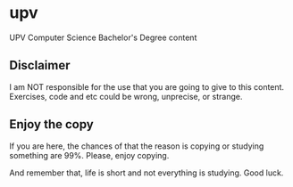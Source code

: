 # upv
UPV Computer Science Bachelor's Degree content

## Disclaimer
I am NOT responsible for the use that you are going to give to this content. Exercises, code and etc could be wrong, unprecise, or strange. 

## Enjoy the copy
If you are here, the chances of that the reason is copying or studying something are 99%. Please, enjoy copying.

And remember that, life is short and not everything is studying. Good luck.